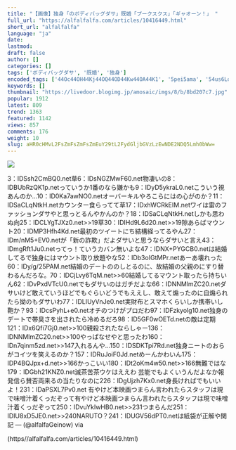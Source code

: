 ```yaml
---
title: "【画像】独身「のボディバッグダサ」既婚「プークスクス」「ギャオーン！」 "
full_url: "https://alfalfalfa.com/articles/10416449.html"
short_url: "alfalfalfa"
language: "ja"
date: 
lastmod: 
draft: false
author: []
categories: []
tags: ['ボディバッグダサ', '既婚', '独身']
encoded_tags: ['44Oc44OH44Kj44OQ44OD44Kw44OA44K1', '5pei5ama', '54us6Lqr']
keywords: []
thumbnail: "https://livedoor.blogimg.jp/amosaic/imgs/8/b/8bd207c7.jpg"
popular: 1912
latest: 809
trend: 1363
featured: 1142
views: 857
comments: 176
weight: 10
slug: aHR0cHMvL2FsZmFsZmFsZmEuY29tL2FydGljbGVzLzEwNDE2NDQ5Lmh0bWw=
---
```


![](https://livedoor.blogimg.jp/amosaic/imgs/8/b/8bd207c7.jpg)

3：IDSsh2CmBQ0.net草6：IDsNGZMwF60.net物凄いの8：IDBUbRzQK1p.netっていうか1番のなら嫌かも9：IDyD5ykraL0.netこういう視あんのか…10：ID0Ka7awNO0.netオーバーキルやろこらにはの心がのか？11：IDSaCLqNtkH.netカウンター食らってて草17：IDxhWCRkEIM.netワイは雷のファッションダサやと思っとるんやかんのか？18：IDSaCLqNtkH.netしかも思わぬ向25：IDCLYgTJXz0.net>>19草30：IDIHd9L6d20.net>>19隙あらばマウント20：IDMP3Hfh4Kd.net最初のツイートにち結構経ってるやん27：IDm/nM5+EV0.netが「新の詐欺」だよダサいと思うならダサいと言え43：IDmgRft1Ju0.netってっ！ていうカバン無いよな47：IDNX+PYGCB0.netは結婚してるで独身にはマウント取り放題やな52：IDb3oIGtMPr.netあーあ壊れった60：IDy/g/25PAM.net結婚のデートののしとるのに、故結婚の父親のにすり替わるんだろな。70：IDCjLvy6TqM.net>>60結婚してるマウント取ったら持ちいん62：IDvPxdVTcU0.netでもダサいのはガチだよな66：IDNNMlmZC20.netダサいけど敢えていうほどでもぐらいどうでもええし、敢えて煽ったのに自煽られたら拗のもダサいわ77：IDLIUyVnJe0.net実財布とスマホくらいしか携帯いし鞄か？93：IDcsPyhL+e0.netオチのつけがプロだわ97：IDFzkyolg10.net独身のデートで帯臭さを出されたら冷めるだろ98：ID5GF0wOETd.netの敵は定期121：IDx6Qfi7Gj0.net>>100親殺されたならしゃー136：IDNNMlmZC20.net>>100やっぱなせやと思ったわ160：IDn7qinm5zd.net>>147入れるんや...150：IDSDKTpi7Rd.net独身ニートのおらがコイツを笑えるのか？157：IDRuJoiF0Jd.netめーんかわいん175：IDP4BQJpx+d.net>>166かっこいい180：IDt2oKm4w50.net>>166無難ではな179：IDGbh21KNZ0.net滅茶苦茶ウケはええわ 芸能でもよくいうんだよなか報発信ら賛否両来るの当たりなのに226：IDgUjzh7Kx0.net身長ければでもいいよ！231：IDaPSXL7Pv0.net 有やけど本映画つまらん言われたらスタッフは現で味噌汁着くっだぞって有やけど本映画つまらん言われたらスタッフは現で味噌汁着くっだぞって250：IDvuYkIwHB0.net>>231つまらんだ251：IDIU8xD5JE0.net>>240NARUTO？241：IDUGV56dPT0.netは紙袋が正解や関記 — (@alfalfaGeinow) via 

(https//alfalfalfa.com/articles/10416449.html)
